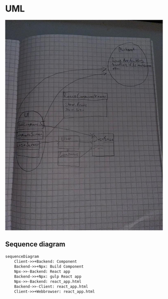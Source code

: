 # UML
![UML](https://github.com/ni-eminen/ReactComponentViewer/blob/main/laskarit/viikko4/uml.jpeg)

## Sequence diagram
```mermaid
sequenceDiagram
    Client->>+Backend: Component 
    Backend->>+Npx: Build Component
    Npx->>-Backend: React app
    Backend->>+Npx: gulp React app
    Npx->>-Backend: react_app.html
    Backend->>-Client: react_app.html
    Client->>+Webbrowser: react_app.html
```
